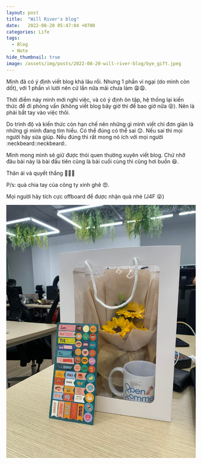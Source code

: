 ```yaml
---
layout: post
title:  "Will River's blog"
date:   2022-08-20 05:47:04 +0700
categories: Life
tags:
  - Blog
  - Note
hide_thumbnail: true
image: /assets/img/posts/2022-08-20-will-river-blog/bye_gift.jpeg
---
```

Mình đã có ý định viết blog khá lâu rồi. Nhưng 1 phần vì ngại (do mình còn dốt), với 1 phần vì lười nên cứ lần nữa mãi chưa làm :weary::weary:. 

Thời điểm này mình mới nghỉ việc, và có ý định ôn tập, hệ thống lại kiến thức để đi phỏng vấn (không viết blog bây giờ thì để bao giờ nữa :stuck_out_tongue_closed_eyes:). Nên là phải bắt tay vào việc thôi.

Do trình độ và kiến thức còn hạn chế nên những gì mình viết chỉ đơn giản là những gì mình đang tìm hiểu. Có thể đúng có thể sai :relieved:. Nếu sai thì mọi người hãy sửa giúp. Nếu đúng thì rất mong nó ích với mọi người :neckbeard::neckbeard:.

Mình mong mình sẽ giữ được thói quen thường xuyên viết blog. Chứ nhỡ đâu bài này là bài đầu tiên cũng là bài cuối cùng thì cũng hơi buồn :satisfied:.

Thân ái và quyết thắng :metal::metal::metal:

P/s: quà chia tay của công ty xinh ghê :heart_eyes:. 

Mọi người hãy tích cực offboard để được nhận quà nhé (J4F :stuck_out_tongue_closed_eyes:)

![](/assets/img/posts/2022-08-20-will-river-blog/bye_gift.jpeg)